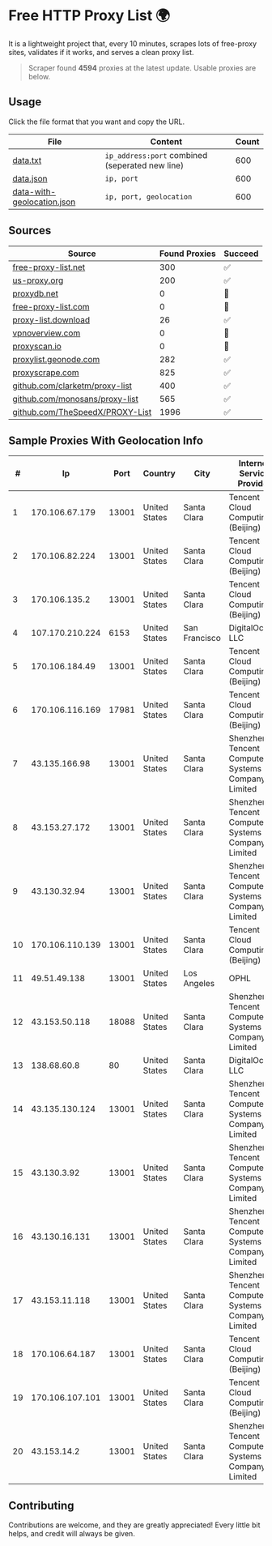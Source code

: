 
# Free HTTP Proxy List 🌍

It is a lightweight project that, every 10 minutes, scrapes lots of free-proxy sites, validates if it works, and serves a clean proxy list.


> Scraper found **4594** proxies at the latest update. Usable proxies are below.

## Usage

Click the file format that you want and copy the URL.


|File|Content|Count|
|----|-------|-----|
|[data.txt](https://raw.githubusercontent.com/themiralay/Proxy-List-World/master/data.txt)|`ip_address:port` combined (seperated new line)|600|
|[data.json](https://raw.githubusercontent.com/themiralay/Proxy-List-World/master/data.json)|`ip, port`|600|
|[data-with-geolocation.json](https://raw.githubusercontent.com/themiralay/Proxy-List-World/master/data-with-geolocation.json)|`ip, port, geolocation`|600|

## Sources

|Source|Found Proxies|Succeed|
|------|-------------|-------|
|[free-proxy-list.net](https://free-proxy-list.net)|300|✅|
|[us-proxy.org](https://www.us-proxy.org)|200|✅|
|[proxydb.net](http://proxydb.net)|0|🚫|
|[free-proxy-list.com](https://free-proxy-list.com/?page=&port=&type%5B%5D=http&type%5B%5D=https&up_time=0&search=Search)|0|🚫|
|[proxy-list.download](https://www.proxy-list.download/HTTP)|26|✅|
|[vpnoverview.com](https://vpnoverview.com/privacy/anonymous-browsing/free-proxy-servers)|0|🚫|
|[proxyscan.io](https://www.proxyscan.io)|0|🚫|
|[proxylist.geonode.com](https://proxylist.geonode.com/api/proxy-list?limit=300&page=1&sort_by=lastChecked&sort_type=desc&protocols=http,https)|282|✅|
|[proxyscrape.com](https://api.proxyscrape.com/v2/?request=displayproxies&protocol=http&timeout=10000&country=all&ssl=all&anonymity=all)|825|✅|
|[github.com/clarketm/proxy-list](https://raw.githubusercontent.com/clarketm/proxy-list/master/proxy-list-raw.txt)|400|✅|
|[github.com/monosans/proxy-list](https://raw.githubusercontent.com/monosans/proxy-list/main/proxies/http.txt)|565|✅|
|[github.com/TheSpeedX/PROXY-List](https://raw.githubusercontent.com/TheSpeedX/PROXY-List/master/http.txt)|1996|✅|


## Sample Proxies With Geolocation Info

|#|Ip|Port|Country|City|Internet Service Provider|
|-|--|----|-------|----|-------------------------|
|1|170.106.67.179|13001|United States|Santa Clara|Tencent Cloud Computing (Beijing) Co|
|2|170.106.82.224|13001|United States|Santa Clara|Tencent Cloud Computing (Beijing) Co|
|3|170.106.135.2|13001|United States|Santa Clara|Tencent Cloud Computing (Beijing) Co|
|4|107.170.210.224|6153|United States|San Francisco|DigitalOcean, LLC|
|5|170.106.184.49|13001|United States|Santa Clara|Tencent Cloud Computing (Beijing) Co|
|6|170.106.116.169|17981|United States|Santa Clara|Tencent Cloud Computing (Beijing) Co|
|7|43.135.166.98|13001|United States|Santa Clara|Shenzhen Tencent Computer Systems Company Limited|
|8|43.153.27.172|13001|United States|Santa Clara|Shenzhen Tencent Computer Systems Company Limited|
|9|43.130.32.94|13001|United States|Santa Clara|Shenzhen Tencent Computer Systems Company Limited|
|10|170.106.110.139|13001|United States|Santa Clara|Tencent Cloud Computing (Beijing) Co|
|11|49.51.49.138|13001|United States|Los Angeles|OPHL|
|12|43.153.50.118|18088|United States|Santa Clara|Shenzhen Tencent Computer Systems Company Limited|
|13|138.68.60.8|80|United States|Santa Clara|DigitalOcean, LLC|
|14|43.135.130.124|13001|United States|Santa Clara|Shenzhen Tencent Computer Systems Company Limited|
|15|43.130.3.92|13001|United States|Santa Clara|Shenzhen Tencent Computer Systems Company Limited|
|16|43.130.16.131|13001|United States|Santa Clara|Shenzhen Tencent Computer Systems Company Limited|
|17|43.153.11.118|13001|United States|Santa Clara|Shenzhen Tencent Computer Systems Company Limited|
|18|170.106.64.187|13001|United States|Santa Clara|Tencent Cloud Computing (Beijing) Co|
|19|170.106.107.101|13001|United States|Santa Clara|Tencent Cloud Computing (Beijing) Co|
|20|43.153.14.2|13001|United States|Santa Clara|Shenzhen Tencent Computer Systems Company Limited|



## Contributing

Contributions are welcome, and they are greatly appreciated! Every
little bit helps, and credit will always be given.

